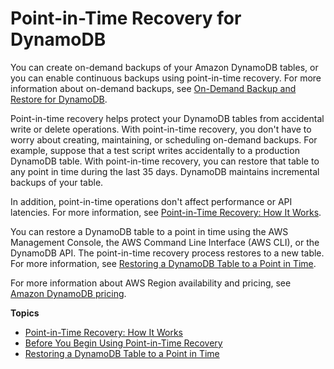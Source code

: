 # Point\-in\-Time Recovery for DynamoDB<a name="PointInTimeRecovery"></a>

You can create on\-demand backups of your Amazon DynamoDB tables, or you can enable continuous backups using point\-in\-time recovery\. For more information about on\-demand backups, see [On\-Demand Backup and Restore for DynamoDB](BackupRestore.md)\.

Point\-in\-time recovery helps protect your DynamoDB tables from accidental write or delete operations\. With point\-in\-time recovery, you don't have to worry about creating, maintaining, or scheduling on\-demand backups\. For example, suppose that a test script writes accidentally to a production DynamoDB table\. With point\-in\-time recovery, you can restore that table to any point in time during the last 35 days\. DynamoDB maintains incremental backups of your table\.

In addition, point\-in\-time operations don't affect performance or API latencies\. For more information, see [Point\-in\-Time Recovery: How It Works](PointInTimeRecovery_Howitworks.md)\. 

You can restore a DynamoDB table to a point in time using the AWS Management Console, the AWS Command Line Interface \(AWS CLI\), or the DynamoDB API\. The point\-in\-time recovery process restores to a new table\. For more information, see [Restoring a DynamoDB Table to a Point in Time](PointInTimeRecovery.Tutorial.md)\.

For more information about AWS Region availability and pricing, see [Amazon DynamoDB pricing](https://aws.amazon.com/dynamodb/pricing)\.

**Topics**
+ [Point\-in\-Time Recovery: How It Works](PointInTimeRecovery_Howitworks.md)
+ [Before You Begin Using Point\-in\-Time Recovery](pointintimerecovery_beforeyoubegin.md)
+ [Restoring a DynamoDB Table to a Point in Time](PointInTimeRecovery.Tutorial.md)
